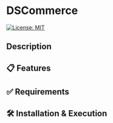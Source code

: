 # DSCommerce
[![License: MIT](https://img.shields.io/badge/License-MIT-yellow.svg?style=for-the-badge)](https://github.com/Luis-Parente/dscatalog/blob/main/LICENSE)

## Description

## 📋 Features

## ✅ Requirements

## 🛠️ Installation & Execution
